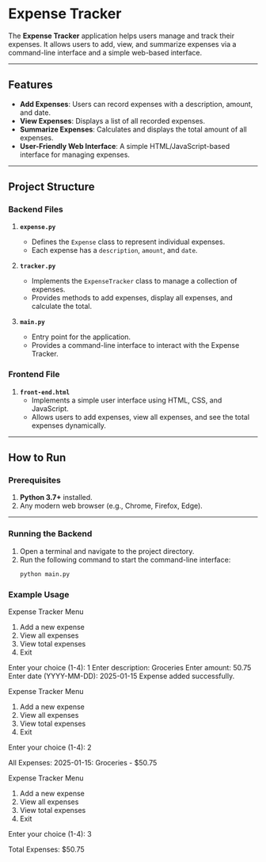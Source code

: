 # Expense Tracker

The **Expense Tracker** application helps users manage and track their expenses. It allows users to add, view, and summarize expenses via a command-line interface and a simple web-based interface.

---

## Features

- **Add Expenses**: Users can record expenses with a description, amount, and date.
- **View Expenses**: Displays a list of all recorded expenses.
- **Summarize Expenses**: Calculates and displays the total amount of all expenses.
- **User-Friendly Web Interface**: A simple HTML/JavaScript-based interface for managing expenses.

---

## Project Structure

### Backend Files
1. **`expense.py`**  
   - Defines the `Expense` class to represent individual expenses.
   - Each expense has a `description`, `amount`, and `date`.

2. **`tracker.py`**  
   - Implements the `ExpenseTracker` class to manage a collection of expenses.
   - Provides methods to add expenses, display all expenses, and calculate the total.

3. **`main.py`**  
   - Entry point for the application.
   - Provides a command-line interface to interact with the Expense Tracker.

### Frontend File
1. **`front-end.html`**  
   - Implements a simple user interface using HTML, CSS, and JavaScript.
   - Allows users to add expenses, view all expenses, and see the total expenses dynamically.

---

## How to Run

### Prerequisites
1. **Python 3.7+** installed.
2. Any modern web browser (e.g., Chrome, Firefox, Edge).

---

### Running the Backend
1. Open a terminal and navigate to the project directory.
2. Run the following command to start the command-line interface:
   ```bash
   python main.py


### Example Usage
Expense Tracker Menu
1. Add a new expense
2. View all expenses
3. View total expenses
4. Exit

Enter your choice (1-4): 1
Enter description: Groceries
Enter amount: 50.75
Enter date (YYYY-MM-DD): 2025-01-15
Expense added successfully.

Expense Tracker Menu
1. Add a new expense
2. View all expenses
3. View total expenses
4. Exit

Enter your choice (1-4): 2

All Expenses:
2025-01-15: Groceries - $50.75

Expense Tracker Menu
1. Add a new expense
2. View all expenses
3. View total expenses
4. Exit

Enter your choice (1-4): 3

Total Expenses: $50.75

